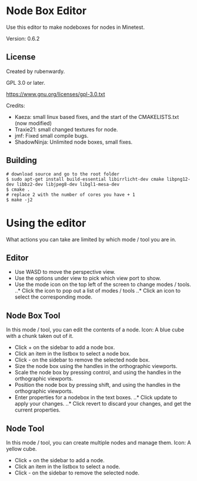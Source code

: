 Node Box Editor
===============

Use this editor to make nodeboxes for nodes in Minetest.

Version: 0.6.2

License
-------

Created by rubenwardy.

GPL 3.0 or later.

https://www.gnu.org/licenses/gpl-3.0.txt

Credits:

* Kaeza: small linux based fixes, and the start of the CMAKELISTS.txt (now modified)
* Traxie21: small changed textures for node.
* jmf: Fixed small compile bugs.
* ShadowNinja: Unlimited node boxes, small fixes.

Building
--------

    # download source and go to the root folder
    $ sudo apt-get install build-essential libirrlicht-dev cmake libpng12-dev libbz2-dev libjpeg8-dev libgl1-mesa-dev
    $ cmake .
    # replace 2 with the number of cores you have + 1
    $ make -j2

Using the editor
================

What actions you can take are limited by which mode / tool you are in.

Editor
------

* Use WASD to move the perspective view.
* Use the options under view to pick which view port to show.
* Use the mode icon on the top left of the screen to change modes / tools.
..* Click the icon to pop out a list of modes / tools
..* Click an icon to select the corresponding mode.

Node Box Tool
-------------

In this mode / tool, you can edit the contents of a node.
Icon: A blue cube with a chunk taken out of it.

* Click + on the sidebar to add a node box.
* Click an item in the listbox to select a node box.
* Click - on the sidebar to remove the selected node box.
* Size the node box using the handles in the orthographic viewports.
* Scale the node box by pressing control, and using the handles in the orthographic viewports.
* Position the node box by pressing shift, and using the handles in the orthographic viewports.
* Enter properties for a nodebox in the text boxes.
..* Click update to apply your changes.
..* Click revert to discard your changes, and get the current properties.

Node Tool
---------

In this mode / tool, you can create multiple nodes and manage them.
Icon: A yellow cube.

* Click + on the sidebar to add a node.
* Click an item in the listbox to select a node.
* Click - on the sidebar to remove the selected node.
